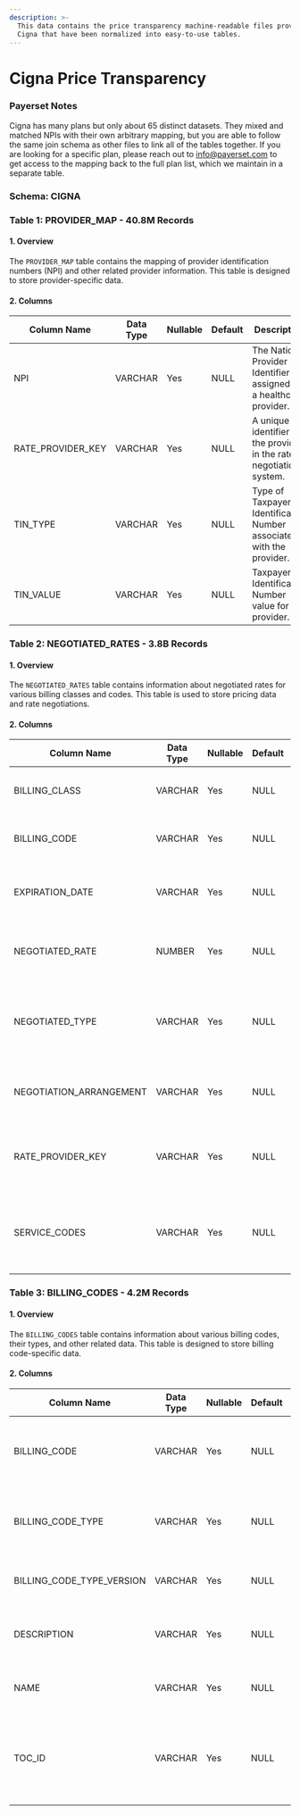 ```yaml
---
description: >-
  This data contains the price transparency machine-readable files provided by
  Cigna that have been normalized into easy-to-use tables.
---
```


# Cigna Price Transparency

### Payerset Notes

Cigna has many plans but only about 65 distinct datasets. They mixed and matched NPIs with their own arbitrary mapping, but you are able to follow the same join schema as other files to link all of the tables together. If you are looking for a specific plan, please reach out to info@payerset.com to get access to the mapping back to the full plan list, which we maintain in a separate table.

### Schema: CIGNA

### Table 1: PROVIDER\_MAP - 40.8M Records

#### 1. Overview

The `PROVIDER_MAP` table contains the mapping of provider identification numbers (NPI) and other related provider information. This table is designed to store provider-specific data.

#### 2. Columns

| Column Name         | Data Type | Nullable | Default | Description                                                          |
| ------------------- | --------- | -------- | ------- | -------------------------------------------------------------------- |
| NPI                 | VARCHAR   | Yes      | NULL    | The National Provider Identifier assigned to a healthcare provider.  |
| RATE\_PROVIDER\_KEY | VARCHAR   | Yes      | NULL    | A unique identifier for the provider in the rate negotiation system. |
| TIN\_TYPE           | VARCHAR   | Yes      | NULL    | Type of Taxpayer Identification Number associated with the provider. |
| TIN\_VALUE          | VARCHAR   | Yes      | NULL    | Taxpayer Identification Number value for the provider.               |

### Table 2: NEGOTIATED\_RATES - 3.8B Records

#### 1. Overview

The `NEGOTIATED_RATES` table contains information about negotiated rates for various billing classes and codes. This table is used to store pricing data and rate negotiations.

#### 2. Columns

| Column Name              | Data Type | Nullable | Default | Description                                                          |
| ------------------------ | --------- | -------- | ------- | -------------------------------------------------------------------- |
| BILLING\_CLASS           | VARCHAR   | Yes      | NULL    | The class or category of the billing code.                           |
| BILLING\_CODE            | VARCHAR   | Yes      | NULL    | A unique identifier for the specific billing code.                   |
| EXPIRATION\_DATE         | VARCHAR   | Yes      | NULL    | The expiration date of the negotiated rate.                          |
| NEGOTIATED\_RATE         | NUMBER    | Yes      | NULL    | The negotiated rate for the specified billing code.                  |
| NEGOTIATED\_TYPE         | VARCHAR   | Yes      | NULL    | The type of the negotiated rate (e.g., fixed, percentage, etc.).     |
| NEGOTIATION\_ARRANGEMENT | VARCHAR   | Yes      | NULL    | The arrangement for the negotiated rate.                             |
| RATE\_PROVIDER\_KEY      | VARCHAR   | Yes      | NULL    | A unique identifier for the provider in the rate negotiation system. |
| SERVICE\_CODES           | VARCHAR   | Yes      | NULL    | The associated service codes for the negotiated rate.                |

### Table 3: BILLING\_CODES - 4.2M Records

#### 1. Overview

The `BILLING_CODES` table contains information about various billing codes, their types, and other related data. This table is designed to store billing code-specific data.

#### 2. Columns

| Column Name                  | Data Type | Nullable | Default | Description                                                                 |
| ---------------------------- | --------- | -------- | ------- | --------------------------------------------------------------------------- |
| BILLING\_CODE                | VARCHAR   | Yes      | NULL    | A unique identifier for the specific billing code.                          |
| BILLING\_CODE\_TYPE          | VARCHAR   | Yes      | NULL    | The type or standard of the billing code (e.g., ICD-10, CPT, etc.).         |
| BILLING\_CODE\_TYPE\_VERSION | VARCHAR   | Yes      | NULL    | The version of the billing code type.                                       |
| DESCRIPTION                  | VARCHAR   | Yes      | NULL    | A description of the billing code.                                          |
| NAME                         | VARCHAR   | Yes      | NULL    | The name or title of the billing code.                                      |
| TOC\_ID                      | VARCHAR   | Yes      | NULL    | The unique identifier for the table of contents entry for the billing code. |
